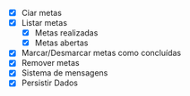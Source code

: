 - [x] Ciar metas
- [x] Listar metas
  - [x] Metas realizadas
  - [x] Metas abertas
- [x] Marcar/Desmarcar metas como concluídas
- [x] Remover metas
- [x] Sistema de mensagens
- [x] Persistir Dados